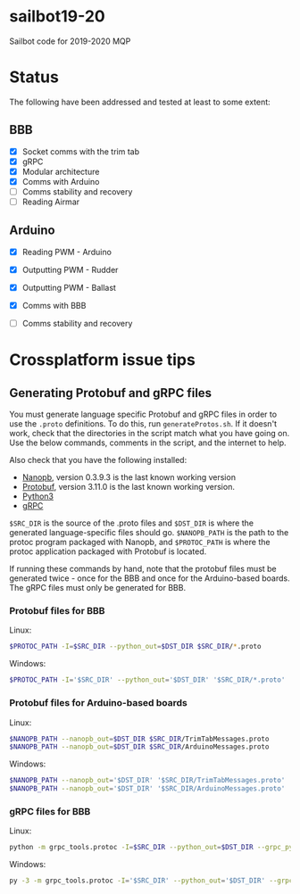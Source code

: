 # sailbot19-20
Sailbot code for 2019-2020 MQP

# Status
The following have been addressed and tested at least to some extent:
## BBB
- [X] Socket comms with the trim tab
- [X] gRPC
- [X] Modular architecture
- [X] Comms with Arduino
- [ ] Comms stability and recovery
- [ ] Reading Airmar
## Arduino
- [X] Reading PWM - Arduino
- [X] Outputting PWM - Rudder
- [X] Outputting PWM - Ballast
- [X] Comms with BBB
- [ ] Comms stability and recovery


# Crossplatform issue tips
## Generating Protobuf and gRPC files
You must generate language specific Protobuf and gRPC files in order to use the `.proto` definitions. To do this, run `generateProtos.sh`. If it doesn't work, check that the directories in the script match what you have going on. Use the below commands, comments in the script, and the internet to help.

Also check that you have the following installed:
* [Nanopb](https://github.com/nanopb/nanopb/tree/nanopb-0.3.9.3), version 0.3.9.3 is the last known working version
* [Protobuf](https://github.com/protocolbuffers/protobuf/releases/tag/v3.11.0), version 3.11.0 is the last known working version.
* [Python3](https://www.python.org/downloads/)
* [gRPC](https://grpc.io/docs/quickstart/python/)

`$SRC_DIR` is the source of the .proto files and `$DST_DIR` is where the generated language-specific files should go. `$NANOPB_PATH` is the path to the protoc program packaged with Nanopb, and `$PROTOC_PATH` is where the protoc application packaged with Protobuf is located.

If running these commands by hand, note that the protobuf files must be generated twice - once for the BBB and once for the Arduino-based boards. The gRPC files must only be generated for BBB.

### Protobuf files for BBB
Linux:
```bash
$PROTOC_PATH -I=$SRC_DIR --python_out=$DST_DIR $SRC_DIR/*.proto
```
Windows:
```sh
$PROTOC_PATH -I='$SRC_DIR' --python_out='$DST_DIR' '$SRC_DIR/*.proto'
```

### Protobuf files for Arduino-based boards
Linux:
```bash
$NANOPB_PATH --nanopb_out=$DST_DIR $SRC_DIR/TrimTabMessages.proto
$NANOPB_PATH --nanopb_out=$DST_DIR $SRC_DIR/ArduinoMessages.proto
```
Windows:
```sh
$NANOPB_PATH --nanopb_out='$DST_DIR' '$SRC_DIR/TrimTabMessages.proto'
$NANOPB_PATH --nanopb_out='$DST_DIR' '$SRC_DIR/ArduinoMessages.proto'
```


### gRPC files for BBB
Linux:
```sh
python -m grpc_tools.protoc -I=$SRC_DIR --python_out=$DST_DIR --grpc_python_out=$DST_DIR $SRC_DIR/*.proto
```
Windows:
```sh
py -3 -m grpc_tools.protoc -I='$SRC_DIR' --python_out='$DST_DIR' --grpc_python_out='$DST_DIR' '$SRC_DIR/*.proto'
```